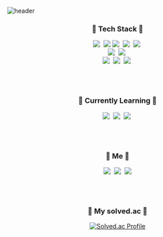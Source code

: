 ![header](https://capsule-render.vercel.app/api?type=soft&color=auto&height=150&section=header&text=ChaewonSEO&fontSize=70&animation=twinkling)

<h3 align="center"> 🚀 Tech Stack 🚀 </h3>
<p align="center">
  <img src="https://img.shields.io/badge/Java-007396?style=flat-square&logo=Java&logoColor=white"/></a>&nbsp 
  <img src="https://img.shields.io/badge/Kotlin-7F52FF?style=flat-square&logo=Kotlin&logoColor=white"/> 
  <img src="https://img.shields.io/badge/Python-3766AB?style=flat-square&logo=Python&logoColor=white"/></a>&nbsp 
  <img src="https://img.shields.io/badge/Javascript-ffb13b?style=flat-square&logo=javascript&logoColor=white"/></a>&nbsp 
  <img src="https://img.shields.io/badge/css-1572B6?style=flat-square&logo=css3&logoColor=white"/></a>&nbsp 
  <br>
  <img src="https://img.shields.io/badge/Spring-6DB33F?style=flat-square&logo=Spring&logoColor=white"/></a>&nbsp
  <img src="https://img.shields.io/badge/SpringBoot-6DB33F?style=flat-square&logo=SpringBoot&logoColor=white"/></a>&nbsp 
  <br>
  <img src="https://img.shields.io/badge/Mysql-E6B91E?style=flat-square&logo=MySql&logoColor=white"/></a>&nbsp
  <img src="https://img.shields.io/badge/Oracle-F80000?style=flat-square&logo=Oracle&logoColor=white"/></a>&nbsp 
  <img src="https://img.shields.io/badge/MariaDB-003545?style=flat-square&logo=MariaDB&logoColor=white"/></a>&nbsp 
</p>
<br><br>

<h3 align="center"> 🔫 Currently Learning 🔫 </h3>
<p align="center">
  <img src="https://img.shields.io/badge/aws-333664?style=flat-square&logo=amazon-aws&logoColor=white"/></a>&nbsp 
  <img src="https://img.shields.io/badge/Docker-2496ED?style=flat-square&logo=Docker&logoColor=white"/></a>&nbsp 
  <img src="https://img.shields.io/badge/Jenkins-D24939?style=flat-square&logo=Jenkins&logoColor=white"/></a>&nbsp 
</p>
<br><br>

<h3 align="center"> 🍒 Me 🍒 </h3>
<p align="center">
  <a href="https://chaewsscode.tistory.com/"><img src="https://img.shields.io/badge/Tech%20Blog-11B48A?style=flat-square&logo=Vimeo&logoColor=white&link=https://chaewsscode.tistory.com/"/></a>&nbsp
  <a href="https://www.instagram.com/chaewsss/"><img src="https://img.shields.io/badge/Instagram-E4405F?style=flat-square&logo=Instagram&logoColor=white&link=https://www.instagram.com/chaewsss/"/></a>&nbsp
  <a href="mailto:chaewseo12@gmail.com"><img src="https://img.shields.io/badge/Gmail-d14836?style=flat-square&logo=Gmail&logoColor=white&link=chaewseo12@gmail.com"/></a>
</p>

<br><br>
<h3 align=center> 🐣 My solved.ac 🐣 </h3>
<div align=center> 

  [![Solved.ac Profile](http://mazassumnida.wtf/api/v2/generate_badge?boj=chaew97)](https://solved.ac/chaew97)
</div>
